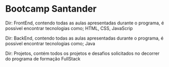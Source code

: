 <h1>Bootcamp Santander</h2>
<p>Dir: FrontEnd, contendo todas as aulas apresentadas durante o programa, é possivel encontrar tecnologias como; HTML, CSS, JavaScrip</p>
<p>Dir: BackEnd, contendo todas as aulas apresentadas durante o programa, é possivel encontrar tecnologias como; Java</p>
<p>Dir: Projetos, contém todos os projetos e desafios solicitados no decorrer do programa de formação FullStack</p>